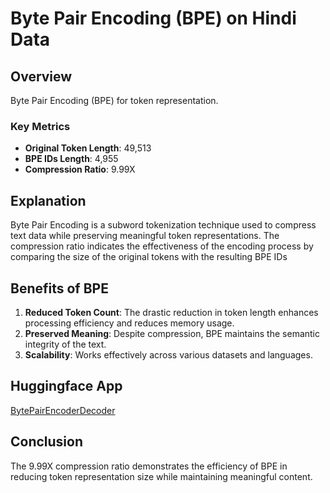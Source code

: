 # Byte Pair Encoding (BPE) on Hindi Data

## Overview
Byte Pair Encoding (BPE) for token representation.

### Key Metrics
- **Original Token Length**: 49,513
- **BPE IDs Length**: 4,955
- **Compression Ratio**: 9.99X

## Explanation
Byte Pair Encoding is a subword tokenization technique used to compress text data while preserving meaningful token representations. The compression ratio indicates the effectiveness of the encoding process by comparing the size of the original tokens with the resulting BPE IDs

## Benefits of BPE
1. **Reduced Token Count**: The drastic reduction in token length enhances processing efficiency and reduces memory usage.
2. **Preserved Meaning**: Despite compression, BPE maintains the semantic integrity of the text.
3. **Scalability**: Works effectively across various datasets and languages.

## Huggingface App
[BytePairEncoderDecoder](https://huggingface.co/spaces/hotshotdragon/BytePairEncoderDecoder)

## Conclusion
The 9.99X compression ratio demonstrates the efficiency of BPE in reducing token representation size while maintaining meaningful content.